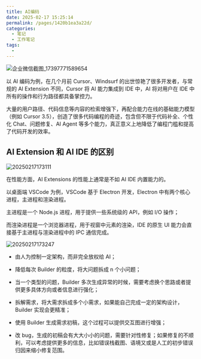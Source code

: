 ```yaml
---
title: AI编码
date: 2025-02-17 15:25:14
permalink: /pages/1420b1ea3a22d/
categories:
  - 笔记
  - 工作笔记
tags:
  - 
---
```


![企业微信截图_17397771589654](https://gcore.jsdelivr.net/gh/wu529778790/image/blog/企业微信截图_17397771589654.png)

<!-- more -->

以 AI 编码为例，在几个月前 Cursor、Windsurf 的出世惊艳了很多开发者，与常规的 AI Extension 不同，Cursor 将 AI 能力集成到 IDE 中，AI 将对用户在 IDE 中所有的操作和行为路径都具备掌控力。

大量的用户路径、代码信息等内容的检索增强下，再配合能力在线的基础能力模型（例如 Cursor 3.5），创造了很多代码编程的奇迹，包含但不限于代码补全、个性化 Chat、问题修复、AI Agent 等多个能力，真正意义上地降低了编程门槛和提高了代码开发的效率。

## AI Extension 和 AI IDE 的区别

![20250217173111](https://gcore.jsdelivr.net/gh/wu529778790/image/blog/20250217173111.png)

在性能方面，AI Extensions 的性能上通常是不如 AI IDE 内置能力的。

以桌面端 VSCode 为例，VSCode 基于 Electron 开发，Electron 中有两个核心进程，主进程和渲染进程。

主进程是一个 Node.js 进程，用于提供一些系统级的 API，例如 I/O 操作；

而渲染进程是一个浏览器进程，用于视窗中元素的渲染，IDE 的原生 UI 能力会直接基于主进程与渲染进程中的 IPC 通信完成。

![20250217173247](https://gcore.jsdelivr.net/gh/wu529778790/image/blog/20250217173247.png)

- 由人为控制一定架构，而非完全放权给 AI；
- 降低每次 Builder 的粒度，将大问题拆成 n 个小问题；
- 当一个类型的问题，Builder 多次生成异常的时候，需要考虑换个思路或者提供更多具体方向或者信息进行强化；

- 拆解需求，将大需求拆成多个小需求，如果能自己完成一定的架构设计，Builder 实现会更精准；
- 使用 Builder 生成需求初稿，这个过程可以提供交互图进行增强；
- 改 bug，生成的初稿会有大大小小的问题，需要针对性修复；如果修复的不顺利，可以考虑提供更多的信息，比如错误栈截图、语境又或是人工的初步错误归因来缩小修复范围。
